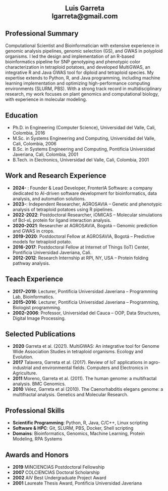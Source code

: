 <h2 align="center">Luis Garreta<br>
lgarreta@gmail.com</h2>

Professional Summary 
-------------------------------------------
Computational Scientist and Bioinformatician with extensive experience in genomic analysis pipelines, genomic selection (GS), and GWAS in polyploid organisms. I led the design and implementation of an R-based bioinformatics pipeline for SNP genotyping and phenotypic color characterization in tetraploid potatoes, and developed MultiGWAS, an integrative R and Java GWAS tool for diploid and tetraploid species. My expertise extends to Python, R, and Java programming, including machine learning implementation and optimizing high-performance computing environments (SLURM, PBS). With a strong track record in multidisciplinary research, my work focuses on plant genomics and computational biology, with experience in molecular modeling.

Education
-------------------------------------------
- Ph.D. in Engineering (Computer Science), Universidad del Valle, Cali, Colombia, 2016 
- M.Sc. in Systems Engineering and Computing, Universidad del Valle, Cali, Colombia, 2006
- B.Sc. in Systems Engineering and Computing, Pontificia Universidad Javeriana, Cali, Colombia, 2001
- B.Tech. in Electronics, Universidad del Valle, Cali, Colombia, 2001

Work and Research Experience 
-------------------------------------------
- **2024-**    : Founder & Lead Developer, FronterIA Software: a company dedicated to AI-driven software development for bioinformatics, data analysis, and automation solutions.
- **2023-**:       Independent Researcher, AGROSAVIA – Genetic and phenotypic analysis of tetraploid potatoes using R pipelines.
- **2022-2022**:  Postdoctoral Researcher, iOMICAS – Molecular simulations of Bcl-xL protein for ligand interaction analysis.
- **2020-2021**:  Researcher at AGROSAVIA, Bogotá – Genomic prediction and GWAS in crops.
- **2019-2020**:  Postdoctoral Fellow at AGROSAVIA, Bogotá – Predictive models for tetraploid potato.
- **2016-2017**:  Postdoctoral Fellow at Internet of Things (IoT) Center, Pontificia Universidad Javeriana, Cali.
- **2012-2012**:  Research Internship at RPI, NY, USA – Protein folding pathway analysis.

Teach Experience 
-------------------------------------------
- **2017–2019**:  Lecturer, Pontificia Universidad Javeriana – Programming Lab, Bioinformatics.
- **2015–2016**:  Lecturer, Pontificia Universidad Javeriana – Programming, Biologist programming.
- **2002–2006**:  Professor, Universidad del Cauca – OOP, Data Structures, Digital Image Processing.

Selected Publications
-------------------------------------------
- **2020**    Garreta et al. (2021). MultiGWAS: An integrative tool for Genome Wide Association Studies in tetraploid organisms. Ecology and Evolution. 
- **2017**    Talavera, Garreta et al. (2017). Review of IoT applications in agro-industrial and environmental fields. Computers and Electronics in Agriculture.
- **2011**    Moreno, Garreta et al. (2011). The human genome: a multifractal analysis. BMC Genomics.
- **2010**    Vélez, Garreta et al (2010). The Caenorhabditis elegans genome: a multifractal analysis. Genetics and Molecular Research.

Professional Skills
-------------------------------------------
- **Scientific Programming**: Python, R, Java, C/C++, Linux scripting
- **Software & HPC**: Git, SLURM, PBS, Docker, Shell scripting
- **Domains**: Bioinformatics, Genomics, Machine Learning, Protein Modeling, RPA Systems

Awards and Honors
-------------------------------------------
- **2019** MINCIENCIAS Postdoctoral Fellowship
- **2007** COLCIENCIAS Doctoral Scholarship
- **2002** AIV Best Undergraduate Project Award
- **2001** Laureate Thesis Award, Pontificia Universidad Javeriana
